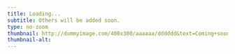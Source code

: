 ```yaml
---
title: Loading...
subtitle: Others will be added soon.
type: no-zoom
thumbnail: http://dummyimage.com/400x300/aaaaaa/dddddd&text=Coming+soon
thumbnail-alt:
---
```

